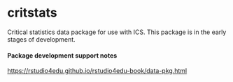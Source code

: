 # critstats
Critical statistics data package for use with ICS. This package is in the early stages of development.

#### Package development support notes 
https://rstudio4edu.github.io/rstudio4edu-book/data-pkg.html

